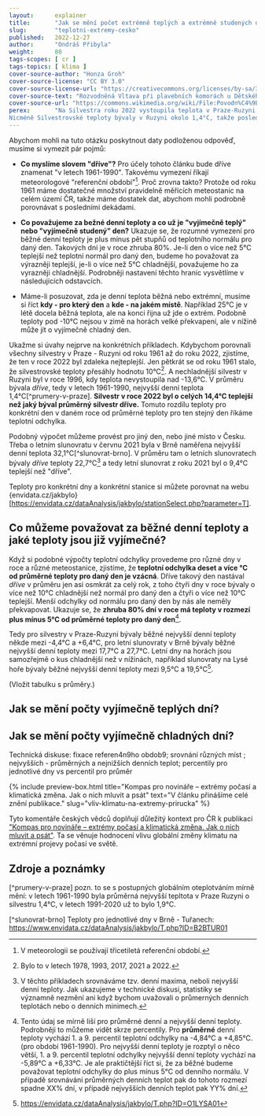 ```yaml
---
layout:      explainer
title:       "Jak se mění počet extrémně teplých a extrémně studených dní v Česku?"
slug:        "teplotni-extremy-cesko"
published:   2022-12-27
author:      "Ondráš Přibyla"
weight:      80
tags-scopes: [ cr ]
tags-topics: [ klima ]
cover-source-author: "Honza Groh"
cover-source-license: "CC BY 3.0"
cover-source-license-url: "https://creativecommons.org/licenses/by-sa/3.0"
cover-source-text: "Rozvodněná Vltava při plavebních komorách u Dětského ostrova, Wikimedia Commons"
cover-source-url: "https://commons.wikimedia.org/wiki/File:Povodn%C4%9B_v_Praze,_05.jpg"
perex:       "Na Silvestra roku 2022 vystoupila teplota v Praze-Ruzyni na hodnotu 15,8°C. Předchozí silvestr, tedy roku 2021, to bylo o něco méně 12,6°C.
Nicméně Silvestrovské teploty bývaly v Ruzyni okolo 1,4°C, takže poslední dva silvestry byly opravdu vyjímečně teplé. Také v létě příchází vlny veder a čas od času padají teplotní rekordy. Nabízí se tedy otázka: **mění se počet podobných vyjímečně teplých dní, nebo je jich víceméně stejně, jako jich bývalo dříve?**"
---
```


Abychom mohli na tuto otázku poskytnout daty podloženou odpověď, musíme si vymezit pár pojmů:

   - **Co myslíme slovem "dříve"?** Pro účely tohoto článku bude dříve znamenat "v letech 1961-1990". Takovému vymezení říkají meteorologové "referenční období"[^referencni-obdobi]. Proč zrovna takto? Protože od roku 1961 máme dostatečné množství pravidelně měřících meteostanic na celém území ČR, takže máme dostatek dat, abychom mohli podrobně porovnávat s posledními dekádami. 

   - **Co považujeme za bežné denní teploty a co už je "vyjímečně teplý" nebo "vyjímečně studený" den?** Ukazuje se, že rozumné vymezení pro běžné denní teploty je plus mínus pět stupňů od teplotního normálu pro daný den. Takových dní je v roce zhruba 80%. Je-li den o více než 5°C teplejší než teplotní normál pro daný den, budeme ho považovat za výrazněji teplejší, je-li o více než 5°C chladnější, považujeme ho za vyrazněji chladnější. Podrobněji nastavení těchto hranic vysvětlíme v následujících odstavcích. 

   - Máme-li posuzovat, zda je denní teplota běžná nebo extrémní, musíme si říct **kdy - pro který den** a **kde - na jakém místě**. Například 25°C je v létě docela běžná teplota, ale na konci řijna už jde o extrém. Podobně teploty pod -10°C nejsou v zimě na horách velké překvapení, ale v nížině může jít o vyjímečně chladný den.     


Ukažme si úvahy nejprve na konkrétních příkladech. Kdybychom porovnali všechny silvestry v Praze - Ruzyni od roku 1961 až do roku 2022, zjistíme, že ten v roce 2022 byl zdaleka nejteplejší. Jen pětkrát se od roku 1961 stalo, že silvestrovské teploty přesáhly hodnotu 10°C[^silvestry-v-praze]. A nechladnější silvestr v Ruzyni byl v roce 1996, kdy teplota nevystoupila nad -13,6°C. V průměru bývala *dříve*, tedy v letech 1961-1990, nejvyšší denní teplota 1,4°C[^prumery-v-praze]. **Silvestr v roce 2022 byl o celých 14,4°C teplejší než jaký býval průměrný silvestr dříve.** Tomuto rozdílu teploty pro konkrétní den v daném roce od průměrné teploty pro ten stejný den říkáme teplotní odchylka.       

Podobný výpočet můžeme provést pro jiný den, nebo jiné místo v Česku. Třeba o letním slunovratu v červnu 2021 byla v Brně naměřena nejvyšší denní teplota 32,1°C[^slunovrat-brno]. V průměru tam o letních slunovratech bývaly *dříve* teploty 22,7°C[^max-teploty] a tedy letní slunovrat z roku 2021 byl o 9,4°C teplejší než "dříve".

Teploty pro konkrétní dny a konkrétní stanice si můžete porovnat na webu {envidata.cz/jakbylo}[https://envidata.cz/dataAnalysis/jakbylo/stationSelect.php?parameter=T].

## Co můžeme považovat za běžné denní teploty a jaké teploty jsou již vyjímečné? 

Když si podobné výpočty teplotní odchylky provedeme pro různé dny v roce a různé meteostanice, zjistíme, že **teplotní odchylka deset a více °C od průměrné teploty pro daný den je vzácná**. Dříve takový den nastával *dříve* v průměru jen asi osmkrát za celý rok, z toho čtyři dny v roce bývaly o více než 10°C chladnější než normál pro daný den a čtyři o více než 10°C teplejší. Menší odchylky od normálu pro daný den by nás ale neměly překvapovat. Ukazuje se, že **zhruba 80% dní v roce má teploty v rozmezí plus mínus 5°C od průměrné teploty pro daný den**[^diskuse-bezne].

Tedy pro silvestry v Praze-Ruzyni bývaly běžné nejvyšší denní teploty někde mezi -4,4°C a +6,4°C, pro letní slunovraty v Brně bývaly běžné nejvyšší denní teploty mezi 17,7°C a 27,7°C. Letní dny na horách jsou samozřejmě o kus chladnější než v nížinách, například slunovraty na Lysé hoře bývaly běžné nejvyšší denní teploty mezi 9,5°C a 19,5°C[^lysa-hora]. 

(Vložit tabulku s průměry.)

## Jak se mění počty vyjímečně teplých dní?

## Jak se mění počty vyjímečně chladných dní? 

Technická diskuse: fixace referen4n9ho obdob9; srovnání různých míst ;  nejvyšších - průměrných a nejnižších denních teplot; percentily pro jednotlivé dny vs percentil pro průměr


{% include preview-box.html
    title="Kompas pro novináře – extrémy počasí a klimatická změna. Jak o nich mluvit a psát"
    text="V článku přinášíme celé znění publikace."
    slug="vliv-klimatu-na-extremy-prirucka"
%}

Tyto komentáře českých vědců doplňují důležitý kontext pro ČR k publikaci ["Kompas pro novináře – extrémy počasí a klimatická změna. Jak o nich mluvit a psát"](/explainery/vliv-klimatu-na-extremy-prirucka). Ta se věnuje hodnocení vlivu globální změny klimatu na extrémní projevy počasí ve světě.

## Zdroje a poznámky

[^referencni-obdobi]: V meteorologii se používají třicetiletá referenční období. 

[^silvestry-v-praze]: Bylo to v letech 1978, 1993, 2017, 2021 a 2022. 

[^prumery-v-praze] pozn. to se s postupných globálním oteplotváním mírně mění: v letech 1961-1990 byla průměrná nejvyšší tepltota v Praze Ruzyni o silvestru 1,4°C, v letech 1991-2020 už to bylo 1,9°C.

[^slunovrat-brno] Teploty pro jednotlivé dny v Brně - Tuřanech: https://www.envidata.cz/dataAnalysis/jakbylo/T.php?ID=B2BTUR01 

[^max-teploty]: V těchto příkladech srovnáváme tzv. denní maxima, neboli nejvyšší denní teploty. Jak ukazujeme v technické diskusi, statistiky se významně nezmění ani když bychom uvažovali o průmerných denních teplotách nebo o denních minimech.  


[^diskuse-bezne]: Tento údaj se mírně liší pro průměrné denní a nejvyšší denní teploty. Podrobněji to můžeme vidět skrze percentily. Pro **průměrné** denní teploty vychází 1. a 9. percentil teplotní odchylky na -4,84°C a +4,85°C. (pro období 1961-1990). Pro nejvyšší denní teploty je rozptyl o něco větší, 1. a 9. percentil teplotní odchylky nejvyšší denní teploty vychází na -5,89°C a +6,33°C. Je ale praktičtější říct si, že za běžné budeme považovat teplotní odchylky do plus mínus 5°C od denního normálu. V případě srovnávání průměrných denních teplot pak do tohoto rozmezí spadne XX% dní, v případě nejvyšších denních teplot pak YY% dní.   

[^lysa-hora]: https://envidata.cz/dataAnalysis/jakbylo/T.php?ID=O1LYSA01

[^upresneni-nyni]: v letech 2000 - 2020.

[^vlny-veder-cesko]: Infomet: [Srpen a léto 2019 na území ČR](http://www.infomet.cz/index.php?id=read&idd=1568015141)

[^vlny-veder-francie]: World Weather Attribution: [Human contribution to record-breaking June 2019 heatwave in France](https://www.worldweatherattribution.org/human-contribution-to-record-breaking-june-2019-heatwave-in-france/)

[^vlny-veder-uk]: World Weather Attribution: [Human contribution to the record-breaking July 2019 heatwave in Western Europe](https://www.worldweatherattribution.org/human-contribution-to-the-record-breaking-july-2019-heat-wave-in-western-europe/)

[^vlny-veder-twitter]: [Příspěvěk](https://twitter.com/pavelzahrad/status/1531606002688303104?s=20&amp;t=jhse0ugWMTfUgCJ4kI_b0g) na Twitteru Pavla Zahradníčka

[^vlny-veder-urban]: Urban, A., Fonseca-Rodríguez, O., Di Napoli, C. & Plavcová, E. Temporal changes of heat-attributable mortality in Prague, Czech Republic, over 1982–2019. *Urban Climate* **44** (2022). [doi:10.1016/j.uclim.2022.101197](https://doi.org/10.1016/j.uclim.2022.101197)

[^vlny-veder-lhotka]: Lhotka, O., Kyselý, J. & Farda, A. Climate change scenarios of heat waves in Central Europe and their uncertainties. *Theoretical and Applied Climatology* **131**, 1043–1054 (2018). [doi:10.1007/s00704-016-2031-3](https://doi.org/10.1007/s00704-016-2031-3)

[^vlny-veder-irozhlas]: Štěpán Sedláček: [Výzkum: Změna klimatu může za přibližně pětinu každoročních úmrtí souvisejících s horkem v Česku](https://www.irozhlas.cz/veda-technologie/veda/klima-horko-studie-cesko-umrti_2106060736_ada)

[^vlny-veder-praha]: Akademie věd ČR: [Horko v Praze: zvýšená úmrtnost za posledních 10 let](https://www.avcr.cz/cs/pro-media/tiskove-zpravy/Horko-v-Praze-zvysena-umrtnost-za-poslednich-10-let/)
